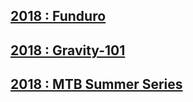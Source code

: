 ## [2018 : Funduro](https://mb-otago.github.io/Event-Results/2018/Funduro/)
## [2018 : Gravity-101](https://mb-otago.github.io/Event-Results/2018/Gravity-101/)
## [2018 : MTB Summer Series](https://mb-otago.github.io/Event-Results/2018/Gravity-101/)